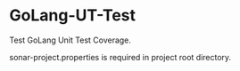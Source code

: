 # GoLang-UT-Test
Test GoLang Unit Test Coverage.   

sonar-project.properties is required in project root directory.
